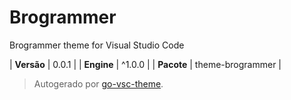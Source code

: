 # Brogrammer

Brogrammer theme for Visual Studio Code

| **Versão** | 0.0.1 |
| **Engine** | ^1.0.0 |
| **Pacote** | theme-brogrammer |

> Autogerado por [go-vsc-theme](https://github.com/natalbu/go-vsc-theme).
